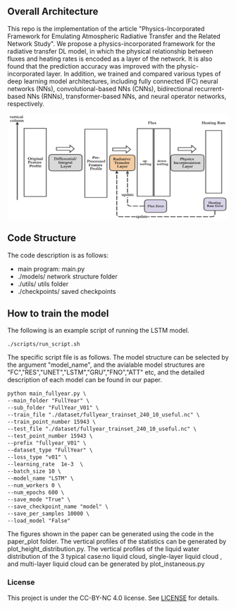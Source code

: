 
## Overall Architecture
This repo is the implementation  of the article "Physics-Incorporated Framework for Emulating Atmospheric Radiative Transfer and the Related Network Study".
We propose a physics-incorporated framework for the radiative transfer DL model, in which the physical relationship between fluxes and heating rates is encoded as a layer of the network. It is also found that the prediction accuracy was improved with the physic-incorporated layer. In addition, we trained and compared various types of deep learning model architectures, including fully connected (FC) neural networks (NNs), convolutional-based NNs (CNNs), bidirectional recurrent-based NNs (RNNs), transformer-based NNs, and neural operator networks, respectively.


<p align="center">
<img align="middle" src="./figs/framework.png" alt="framework" width="500" height="240" />
</p>




## Code Structure
The code description is as follows: 
- main program: main.py
- ./models/  network structure folder
- ./utils/   utils folder
- ./checkpoints/  saved checkpoints 



##  How to train the model 
The following is an example script of running the LSTM model. 
```
./scripts/run_script.sh
```
The specific script file is as follows. The model structure can be selected by the argument "model_name", and the avialable model structures are "FC","RES","UNET","LSTM","GRU","FNO","ATT" etc, and the detailed description of each model can be found in our paper. 

```
python main_fullyear.py \
--main_folder "FullYear" \
--sub_folder "FullYear_V01" \
--train_file "./dataset/fullyear_trainset_240_10_useful.nc" \
--train_point_number 15943 \
--test_file "./dataset/fullyear_trainset_240_10_useful.nc" \
--test_point_number 15943 \
--prefix "fullyear_V01" \
--dataset_type "FullYear" \
--loss_type "v01" \
--learning_rate  1e-3  \
--batch_size 10 \
--model_name "LSTM" \
--num_workers 0 \
--num_epochs 600 \
--save_mode "True" \
--save_checkpoint_name "model" \
--save_per_samples 10000 \
--load_model "False" 

```

The figures shown in the paper can be generated using the code in the paper_plot folder. 
The vertical profiles of the statistics can be generated by plot_height_distribution.py. 
The vertical profiles of the liquid water distribution of the 3 typical case:no
liquid cloud, single-layer liquid cloud , and multi-layer liquid cloud can be generated by plot_instaneous.py


### License

This project is under the CC-BY-NC 4.0 license. See [LICENSE](LICENSE) for details.